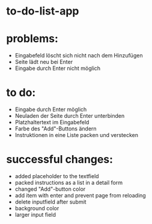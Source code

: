 # to-do-list-app

# problems:

- Eingabefeld löscht sich nicht nach dem Hinzufügen
- Seite lädt neu bei Enter
- Eingabe durch Enter nicht möglich

# to do:

- Eingabe durch Enter möglich
- Neuladen der Seite durch Enter unterbinden
- Platzhaltertext im Eingabefeld
- Farbe des "Add"-Buttons ändern
- Instruktionen in eine Liste packen und verstecken

# successful changes:

- added placeholder to the textfield
- packed instructions as a list in a detail form
- changed "Add"-button color
- add item with enter and prevent page from reloading
- delete inputfield after submit
- background color
- larger input field
